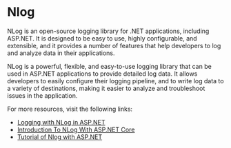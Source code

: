 # Nlog

NLog is an open-source logging library for .NET applications, including ASP.NET. It is designed to be easy to use, highly configurable, and extensible, and it provides a number of features that help developers to log and analyze data in their applications.

NLog is a powerful, flexible, and easy-to-use logging library that can be used in ASP.NET applications to provide detailed log data. It allows developers to easily configure their logging pipeline, and to write log data to a variety of destinations, making it easier to analyze and troubleshoot issues in the application.

For more resources, visit the following links:

- [Logging with NLog in ASP.NET](https://codewithmukesh.com/blog/logging-with-nlog-in-aspnet-core/)
- [Introduction To NLog With ASP.NET Core](https://www.c-sharpcorner.com/article/introduction-to-nlog-with-asp-net-core2/)
- [Tutorial of Nlog with ASP.NET](https://www.youtube.com/watch?v=PnlxRmHg0lU)